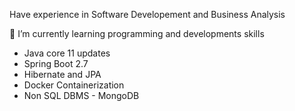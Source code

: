 
Have experience in Software Developement and Business Analysis

🌱 I’m currently learning programming and developments skills 
- Java core 11 updates
- Spring Boot 2.7
- Hibernate and JPA
- Docker Containerization
-  Non SQL DBMS - MongoDB

<!--
**azizamohamedabdelsalam/azizamohamedabdelsalam** is a ✨ _special_ ✨ repository because its `README.md` (this file) appears on your GitHub profile.

Here are some ideas to get you started:

- 🔭 I’m currently working on ...
- 🌱 I’m currently learning ...
- 👯 I’m looking to collaborate on ...
- 🤔 I’m looking for help with ...
- 💬 Ask me about ...
- 📫 How to reach me: ...
- 😄 Pronouns: ...
- ⚡ Fun fact: ...
-->

